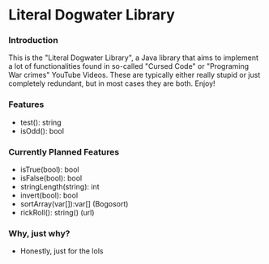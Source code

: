 # Literal Dogwater Library

### Introduction
This is the "Literal Dogwater Library", a Java library that aims to implement
a lot of functionalities found in so-called "Cursed Code" or
"Programing War crimes" YouTube Videos. These are typically
either really stupid or just completely redundant,
but in most cases they are both. Enjoy!

### Features
- test(): string
- isOdd(): bool


### Currently Planned Features
- isTrue(bool): bool
- isFalse(bool): bool
- stringLength(string): int
- invert(bool): bool
- sortArray(var[]):var[] (Bogosort)
- rickRoll(): string() (url)

### Why, just why?
- Honestly, just for the lols
